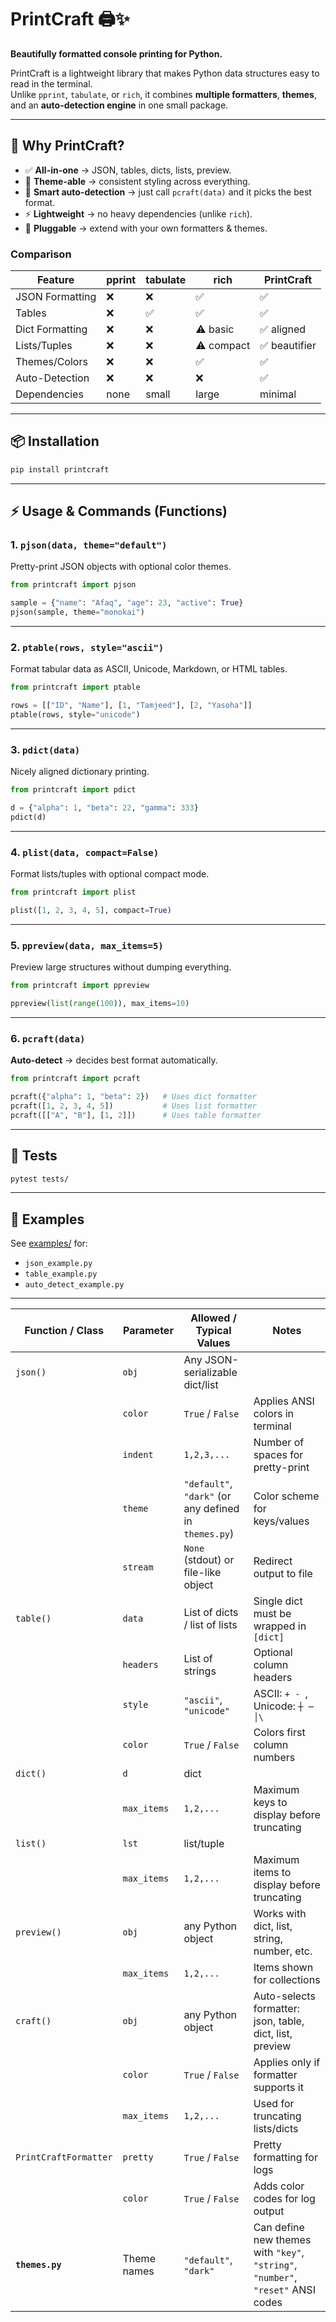 # PrintCraft 🖨️✨
**Beautifully formatted console printing for Python.**

PrintCraft is a lightweight library that makes Python data structures easy to read in the terminal.  
Unlike `pprint`, `tabulate`, or `rich`, it combines **multiple formatters**, **themes**, and an **auto-detection engine** in one small package.

---

## 🚀 Why PrintCraft?
- ✅ **All-in-one** → JSON, tables, dicts, lists, preview.
- 🎨 **Theme-able** → consistent styling across everything.
- 🤖 **Smart auto-detection** → just call `pcraft(data)` and it picks the best format.
- ⚡ **Lightweight** → no heavy dependencies (unlike `rich`).
- 🧩 **Pluggable** → extend with your own formatters & themes.

### Comparison
| Feature             | pprint | tabulate | rich | **PrintCraft** |
|---------------------|--------|----------|------|----------------|
| JSON Formatting     | ❌      | ❌        | ✅   | ✅ |
| Tables              | ❌      | ✅        | ✅   | ✅ |
| Dict Formatting     | ❌      | ❌        | ⚠️ basic | ✅ aligned |
| Lists/Tuples        | ❌      | ❌        | ⚠️ compact | ✅ beautifier |
| Themes/Colors       | ❌      | ❌        | ✅   | ✅ |
| Auto-Detection      | ❌      | ❌        | ❌   | ✅ |
| Dependencies        | none   | small    | large| minimal |

---

## 📦 Installation
```bash
pip install printcraft
```

---

## ⚡ Usage & Commands (Functions)

### 1. `pjson(data, theme="default")`
Pretty-print JSON objects with optional color themes.  
```python
from printcraft import pjson

sample = {"name": "Afaq", "age": 23, "active": True}
pjson(sample, theme="monokai")
```

---

### 2. `ptable(rows, style="ascii")`
Format tabular data as ASCII, Unicode, Markdown, or HTML tables.  
```python
from printcraft import ptable

rows = [["ID", "Name"], [1, "Tamjeed"], [2, "Yasoha"]]
ptable(rows, style="unicode")
```

---

### 3. `pdict(data)`
Nicely aligned dictionary printing.  
```python
from printcraft import pdict

d = {"alpha": 1, "beta": 22, "gamma": 333}
pdict(d)
```

---

### 4. `plist(data, compact=False)`
Format lists/tuples with optional compact mode.  
```python
from printcraft import plist

plist([1, 2, 3, 4, 5], compact=True)
```

---

### 5. `ppreview(data, max_items=5)`
Preview large structures without dumping everything.  
```python
from printcraft import ppreview

ppreview(list(range(100)), max_items=10)
```

---

### 6. `pcraft(data)`
**Auto-detect** → decides best format automatically.  
```python
from printcraft import pcraft

pcraft({"alpha": 1, "beta": 2})   # Uses dict formatter
pcraft([1, 2, 3, 4, 5])           # Uses list formatter
pcraft([["A", "B"], [1, 2]])      # Uses table formatter
```

---

## 🧪 Tests
```bash
pytest tests/
```

---

## 📖 Examples
See [examples/](examples) for:  
- `json_example.py`  
- `table_example.py`  
- `auto_detect_example.py`  

---

| Function / Class      | Parameter   | Allowed / Typical Values                              | Notes                                                                            | 
| --------------------- | ----------- | ----------------------------------------------------- | -------------------------------------------------------------------------------- | 
| `json()`              | `obj`       | Any JSON-serializable dict/list                       |                                                                                  | 
|                       | `color`     | `True` / `False`                                      | Applies ANSI colors in terminal                                                  | 
|                       | `indent`    | `1,2,3,...`                                           | Number of spaces for pretty-print                                                | 
|                       | `theme`     | `"default"`, `"dark"` (or any defined in `themes.py`) | Color scheme for keys/values                                                     | 
|                       | `stream`    | `None` (stdout) or file-like object                   | Redirect output to file                                                          | 
| `table()`             | `data`      | List of dicts / list of lists                         | Single dict must be wrapped in `[dict]`                                          | 
|                       | `headers`   | List of strings                                       | Optional column headers                                                          | 
|                       | `style`     | `"ascii"`, `"unicode"`                                | ASCII: `+ - `, Unicode: `┼ ─ │\`                                                 |
|                       | `color`     | `True` / `False`                                      | Colors first column numbers                                                      | 
| `dict()`              | `d`         | dict                                                  |                                                                                  | 
|                       | `max_items` | `1,2,...`                                             | Maximum keys to display before truncating                                        | 
| `list()`              | `lst`       | list/tuple                                            |                                                                                  | 
|                       | `max_items` | `1,2,...`                                             | Maximum items to display before truncating                                       | 
| `preview()`           | `obj`       | any Python object                                     | Works with dict, list, string, number, etc.                                      | 
|                       | `max_items` | `1,2,...`                                             | Items shown for collections                                                      | 
| `craft()`             | `obj`       | any Python object                                     | Auto-selects formatter: json, table, dict, list, preview                         | 
|                       | `color`     | `True` / `False`                                      | Applies only if formatter supports it                                            | 
|                       | `max_items` | `1,2,...`                                             | Used for truncating lists/dicts                                                  | 
| `PrintCraftFormatter` | `pretty`    | `True` / `False`                                      | Pretty formatting for logs                                                       | 
|                       | `color`     | `True` / `False`                                      | Adds color codes for log output                                                  | 
| **`themes.py`**       | Theme names | `"default"`, `"dark"`                                 | Can define new themes with `"key"`, `"string"`, `"number"`, `"reset"` ANSI codes | 

